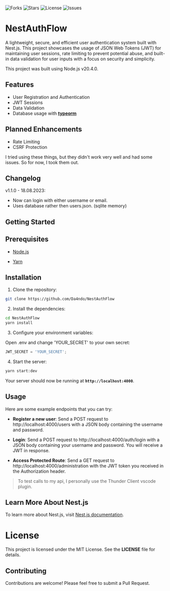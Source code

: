 ![Forks](https://img.shields.io/github/forks/Da4ndo/NestAuthFlow?label=Forks&color=lime&logo=githubactions&logoColor=lime)
![Stars](https://img.shields.io/github/stars/Da4ndo/NestAuthFlow?label=Stars&color=yellow&logo=reverbnation&logoColor=yellow)
![License](https://img.shields.io/github/license/Da4ndo/NestAuthFlow?label=License&color=808080&logo=gitbook&logoColor=808080)
![Issues](https://img.shields.io/github/issues/Da4ndo/NestAuthFlow?label=Issues&color=red&logo=ifixit&logoColor=red)

# NestAuthFlow

A lightweight, secure, and efficient user authentication system built with Nest.js. This project showcases the usage of JSON Web Tokens (JWT) for maintaining user sessions, rate limiting to prevent potential abuse, and built-in data validation for user inputs with a focus on security and simplicity.

This project was built using Node.js v20.4.0.

## Features

- User Registration and Authentication
- JWT Sessions
- Data Validation
- Database usage with [**typeorm**](https://typeorm.io/)

## Planned Enhancements

- Rate Limiting
- CSRF Protection

I tried using these things, but they didn't work very well and had some issues. So for now, I took them out.

## Changelog

v1.1.0 - 18.08.2023:

- Now can login with either username or email.
- Uses database rather then users.json. (sqlite memory)

## Getting Started

## Prerequisites

- [Node.js](https://nodejs.org/en)

- [Yarn](https://classic.yarnpkg.com/en/docs/install#debian-stable)

## Installation

1. Clone the repository:

```bash
git clone https://github.com/Da4ndo/NestAuthFlow
```

2. Install the dependencies:

```bash
cd NestAuthFlow
yarn install
```

3. Configure your environment variables:

Open .env and change 'YOUR_SECRET' to your own secret:

```ts
JWT_SECRET = 'YOUR_SECRET';
```

4. Start the server:

```bash
yarn start:dev
```

Your server should now be running at **`http://localhost:4000`**.

## Usage

Here are some example endpoints that you can try:

- **Register a new user**: Send a POST request to http://localhost:4000/users with a JSON body containing the username and password.

- **Login**: Send a POST request to http://localhost:4000/auth/login with a JSON body containing your username and password. You will receive a JWT in response.

- **Access Protected Route**: Send a GET request to http://localhost:4000/administration with the JWT token you received in the Authorization header.

> To test calls to my api, I personally use the Thunder Client vscode plugin.

## Learn More About Nest.js

To learn more about Nest.js, visit [Nest.js documentation](https://docs.nestjs.com/).

# License

This project is licensed under the MIT License. See the **LICENSE** file for details.

## Contributing

Contributions are welcome! Please feel free to submit a Pull Request.
